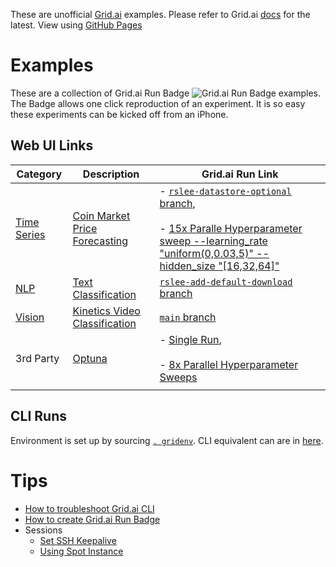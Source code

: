 These are unofficial [Grid.ai](https://grid.ai/) examples. Please refer to Grid.ai [docs](https://docs.grid.ai) for the latest.  View using [GitHub Pages](https://robert-s-lee.github.io/grid-tips/)

# Examples

These are a collection of Grid.ai Run Badge ![Grid.ai Run Badge](https://img.shields.io/badge/rid_AI-run-78FF96.svg?labelColor=black&logo=data:image/svg%2bxml;base64,PHN2ZyB3aWR0aD0iNDgiIGhlaWdodD0iNDgiIGZpbGw9Im5vbmUiIHhtbG5zPSJodHRwOi8vd3d3LnczLm9yZy8yMDAwL3N2ZyI+PHBhdGggZD0iTTEgMTR2MjBhMTQgMTQgMCAwMDE0IDE0aDlWMzYuOEgxMi42VjExaDIyLjV2N2gxMS4yVjE0QTE0IDE0IDAgMDAzMi40IDBIMTVBMTQgMTQgMCAwMDEgMTR6IiBmaWxsPSIjZmZmIi8+PHBhdGggZD0iTTM1LjIgNDhoMTEuMlYyNS41SDIzLjl2MTEuM2gxMS4zVjQ4eiIgZmlsbD0iI2ZmZiIvPjwvc3ZnPg==) examples. The Badge allows one click reproduction of an experiment.  It is so easy these experiments can be kicked off from an iPhone.

## Web UI Links

| Category    | Description | Grid.ai Run Link                    |
| ----------- | ----------- | ------------------------------------|
| [Time Series](https://docs.grid.ai/examples/time-series) | [Coin Market Price Forecasting](https://github.com/gridai/gridai-timeseries-forecasting-demo/tree/rslee-datastore-optional)       | - [`rslee-datastore-optional` branch](https://platform.grid.ai/#/runs?script=https://github.com/gridai/gridai-timeseries-forecasting-demo/blob/1ec5e00aec3a5d0e58c98c7c1ece8f992a60aa40/train.py&cloud=grid&instance=t2.medium&accelerators=1&disk_size=200&framework=lightning&script_args=train.py%20--gpus=0), <br/> <br/> - [15x Paralle Hyperparameter sweep --learning_rate "uniform(0,0.03,5)" --hidden_size "[16,32,64]"](https://platform.grid.ai/#/runs?script=https://github.com/gridai/gridai-timeseries-forecasting-demo/blob/1ec5e00aec3a5d0e58c98c7c1ece8f992a60aa40/train.py&cloud=grid&instance=t2.medium&accelerators=1&disk_size=200&framework=lightning&script_args=train.py%20--gpus=0%20--learning_rate%20"uniform(0,0.03,5)"%20--hidden_size%20"[16,32,64]") |
| [NLP](https://docs.grid.ai/examples/nlp)         | [Text Classification](https://github.com/robert-s-lee/grid-text-classification/tree/rslee-add-default-download)        | [`rslee-add-default-download` branch](https://platform.grid.ai/#/runs?script=https://github.com/robert-s-lee/grid-text-classification/blob/5203fdeaf4226195c743374b0732b33c3b26264b/train.py&cloud=grid&instance=t2.medium&accelerators=1&disk_size=200&framework=lightning&script_args=train.py%20--gpus=0%20--max_epochs=1) |
| [Vision](https://docs.grid.ai/examples/vision) | [Kinetics Video Classification](https://github.com/aribornstein/KineticsDemo) | [`main` branch](https://platform.grid.ai/#/runs?script=https://github.com/aribornstein/KineticsDemo/blob/8d4137f302d08ccc25286c49def65d8db8426243/train.py&cloud=grid&use_spot&instance=g4dn.2xlarge&accelerators=1&gpus=1&framework=lightning&script_args=train.py%20--gpus=1%20--fast_dev_run=1)
| 3rd Party | [Optuna](https://github.com/robert-s-lee/grid-optuna) | - [Single Run](https://platform.grid.ai/#/runs?script=https://github.com/robert-s-lee/grid-optuna/blob/dbb7c20cad6bfb419a037f8ff93cb9774fedb2e5/pytorch_lightning_simple.py&cloud=grid&use_spot&instance=t2.medium&accelerators=1&disk_size=200&framework=lightning), <br/> <br/> - [8x Parallel Hyperparameter Sweeps](https://platform.grid.ai/#/runs?script=https://github.com/robert-s-lee/grid-optuna/blob/dbb7c20cad6bfb419a037f8ff93cb9774fedb2e5/pytorch_lightning_simple.py&cloud=grid&use_spot&instance=t2.medium&accelerators=1&disk_size=200&framework=lightning&script_args=pytorch_lightning_simple.py%20--pruning%20"[0,1]"%20--batchsize%20"[32,128]"%20--epochs%20"[5,10]") |
|  |  | 


## CLI Runs
Environment is set up by sourcing [`. gridenv`](examples/gridenv.sh).  CLI equivalent can are in [here](examples/README.md).

# Tips
- [How to troubleshoot Grid.ai CLI](troubleshooting/README.md)
- [How to create Grid.ai Run Badge](sharing-runs/README.md)
- Sessions
  - [Set SSH Keepalive](./session/README.md#set-ssh-keepalive)
  - [Using Spot Instance](./session/README.md#using-spot-instance)


